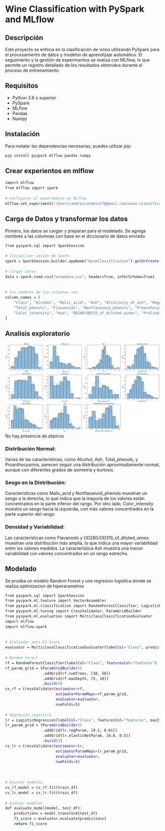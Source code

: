 # Wine Classification with PySpark and MLflow

## Descripción

Este proyecto se enfoca en la clasificación de vinos utilizando PySpark para el procesamiento de datos y modelos de aprendizaje automático. El seguimiento y la gestión de experimentos se realiza con MLflow, lo que permite un registro detallado de los resultados obtenidos durante el proceso de entrenamiento.

## Requisitos

- Python 3.8 o superior
- PySpark
- MLflow
- Pandas
- Numpy

## Instalación

Para instalar las dependencias necesarias, puedes utilizar pip:

```bash
pip install pyspark mlflow pandas numpy
```
## Crear experientos en mlflow
```bash
import mlflow
from mlflow import spark

# Configurar el experimento en MLflow
mlflow.set_experiment('/Users/andrescandelo17@gmail.com/wine-classification-experiment')
```

## Carga de Datos y transformar los datos
Primero, los datos se cargan y preparan para el modelado. Se agrega nombres a las columnas con base en el diccionario de datos enviado
```bash
from pyspark.sql import SparkSession

# Inicializar sesión de Spark
spark = SparkSession.builder.appName("WineClassification").getOrCreate()

# Cargar datos
data = spark.read.csv("winedata.csv", header=True, inferSchema=True)


# los nombres de las columnas son
column_names = [
    "Class", "Alcohol", "Malic_acid", "Ash", "Alcalinity_of_ash", "Magnesium",
    "Total_phenols", "Flavanoids", "Nonflavanoid_phenols", "Proanthocyanins",
    "Color_intensity", "Hue", "OD280/OD315_of_diluted_wines", "Proline"
]

```
## Analisis exploratorio
![EDA](output.png)
No hay presencia de atipicos

### Distribución Normal:

Varias de las características, como Alcohol, Ash, Total_phenols, y Proanthocyanins, parecen seguir una distribución aproximadamente normal, aunque con diferentes grados de asimetría y kurtosis.

### Sesgo en la Distribución:
Características como Malic_acid y Nonflavanoid_phenols muestran un sesgo a la derecha, lo que indica que la mayoría de los valores están concentrados en la parte inferior del rango.
Por otro lado, Color_intensity muestra un sesgo hacia la izquierda, con más valores concentrados en la parte superior del rango.

### Densidad y Variabilidad:
Las características como Flavanoids y OD280/OD315_of_diluted_wines muestran una distribución más amplia, lo que indica una mayor variabilidad entre los valores medidos.
La característica Ash muestra una menor variabilidad con valores concentrados en un rango estrecho.

## Modelado
Se prueba un modelo Random Forest y una regresion logistica donde se realiza optimizacion de hiperarametros
```bash
from pyspark.sql import SparkSession
from pyspark.ml.feature import VectorAssembler
from pyspark.ml.classification import RandomForestClassifier, LogisticRegression
from pyspark.ml.tuning import CrossValidator, ParamGridBuilder
from pyspark.ml.evaluation import MulticlassClassificationEvaluator
import mlflow
import mlflow.spark


# Evaluador para F1 Score
evaluator = MulticlassClassificationEvaluator(labelCol="Class", predictionCol="prediction", metricName="f1")

# Random Forest
rf = RandomForestClassifier(labelCol="Class", featuresCol="features")
rf_param_grid = (ParamGridBuilder()
                 .addGrid(rf.numTrees, [10, 50])
                 .addGrid(rf.maxDepth, [5, 10])
                 .build())
cv_rf = CrossValidator(estimator=rf,
                       estimatorParamMaps=rf_param_grid,
                       evaluator=evaluator,
                       numFolds=5)

# Regresión Logística
lr = LogisticRegression(labelCol="Class", featuresCol="features", maxIter=10)
lr_param_grid = (ParamGridBuilder()
                 .addGrid(lr.regParam, [0.1, 0.01])
                 .addGrid(lr.elasticNetParam, [0.8, 0.5])
                 .build())
cv_lr = CrossValidator(estimator=lr,
                       estimatorParamMaps=lr_param_grid,
                       evaluator=evaluator,
                       numFolds=5)



# Ajustar modelos
cv_rf_model = cv_rf.fit(train_df)
cv_lr_model = cv_lr.fit(train_df)

# Evaluar modelos
def evaluate_model(model, test_df):
    predictions = model.transform(test_df)
    f1_score = evaluator.evaluate(predictions)
    return f1_score
```


